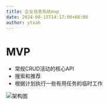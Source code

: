 ```yaml
---
title: 企业信息系统mvp
date: 2024-08-15T14:17:00+08:00
author: ytxah
---
```

# MVP
- 常规CRUD活动的核心API
- 搜索和推荐
- 根据计划执行一些有用任务的临时工作

![架构图](https://cdn.nlark.com/yuque/0/2023/jpeg/240893/1693461910545-0faca2be-966e-4bb5-a6c8-5b7807025dc8.jpeg)